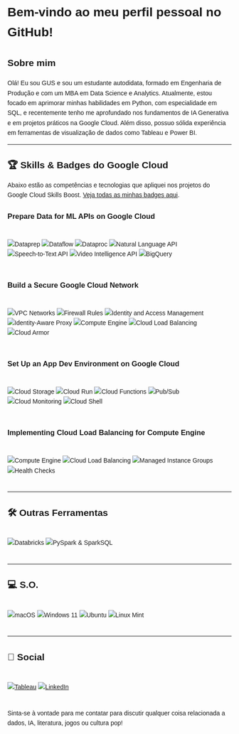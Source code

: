 <div class="markdown-body" style="font-family: Arial, sans-serif; line-height: 1.6;">

<h1>Bem-vindo ao meu perfil pessoal no GitHub!</h1>

## Sobre mim
<p>Olá! Eu sou GUS e sou um estudante autodidata, formado em Engenharia de Produção e com um MBA em Data Science e Analytics. Atualmente, estou focado em aprimorar minhas habilidades em Python, com especialidade em SQL, e recentemente tenho me aprofundado nos fundamentos de IA Generativa e em projetos práticos na Google Cloud. Além disso, possuo sólida experiência em ferramentas de visualização de dados como Tableau e Power BI.</p>

---
## 🏆 Skills & Badges do Google Cloud
<p>Abaixo estão as competências e tecnologias que apliquei nos projetos do Google Cloud Skills Boost. <a href="https://www.cloudskillsboost.google/public_profiles/3663c18e-fd16-45a3-89e6-e1738bf0563c">Veja todas as minhas badges aqui</a>.</p>

### Prepare Data for ML APIs on Google Cloud
<div style="display: inline_block"><br>
    <img src="https://img.shields.io/badge/Dataprep-4285F4?style=for-the-badge&logo=googlecloud&logoColor=white" alt="Dataprep">
    <img src="https://img.shields.io/badge/Dataflow-4285F4?style=for-the-badge&logo=googlecloud&logoColor=white" alt="Dataflow">
    <img src="https://img.shields.io/badge/Dataproc-4285F4?style=for-the-badge&logo=googlecloud&logoColor=white" alt="Dataproc">
    <img src="https://img.shields.io/badge/Natural_Language_API-4285F4?style=for-the-badge&logo=googlecloud&logoColor=white" alt="Natural Language API">
    <img src="https://img.shields.io/badge/Speech_to_Text_API-4285F4?style=for-the-badge&logo=googlecloud&logoColor=white" alt="Speech-to-Text API">
    <img src="https://img.shields.io/badge/Video_Intelligence_API-4285F4?style=for-the-badge&logo=googlecloud&logoColor=white" alt="Video Intelligence API">
    <img src="https://img.shields.io/badge/BigQuery-4285F4?style=for-the-badge&logo=google-bigquery&logoColor=white" alt="BigQuery">
</div><br>

### Build a Secure Google Cloud Network
<div style="display: inline_block"><br>
    <img src="https://img.shields.io/badge/VPC_Networks-4285F4?style=for-the-badge&logo=googlecloud&logoColor=white" alt="VPC Networks">
    <img src="https://img.shields.io/badge/Firewall_Rules-4285F4?style=for-the-badge&logo=googlecloud&logoColor=white" alt="Firewall Rules">
    <img src="https://img.shields.io/badge/IAM-4285F4?style=for-the-badge&logo=googlecloud&logoColor=white" alt="Identity and Access Management">
    <img src="https://img.shields.io/badge/Identity_Aware_Proxy-4285F4?style=for-the-badge&logo=googlecloud&logoColor=white" alt="Identity-Aware Proxy">
    <img src="https://img.shields.io/badge/Compute_Engine-4285F4?style=for-the-badge&logo=google-cloud&logoColor=white" alt="Compute Engine">
    <img src="https://img.shields.io/badge/Cloud_Load_Balancing-4285F4?style=for-the-badge&logo=googlecloud&logoColor=white" alt="Cloud Load Balancing">
    <img src="https://img.shields.io/badge/Cloud_Armor-4285F4?style=for-the-badge&logo=googlecloud&logoColor=white" alt="Cloud Armor">
</div><br>

### Set Up an App Dev Environment on Google Cloud
<div style="display: inline_block"><br>
    <img src="https://img.shields.io/badge/Cloud_Storage-4285F4?style=for-the-badge&logo=google-cloud&logoColor=white" alt="Cloud Storage">
    <img src="https://img.shields.io/badge/Cloud_Run-4285F4?style=for-the-badge&logo=google-cloud-run&logoColor=white" alt="Cloud Run">
    <img src="https://img.shields.io/badge/Cloud_Functions-4285F4?style=for-the-badge&logo=google-cloud-functions&logoColor=white" alt="Cloud Functions">
    <img src="https://img.shields.io/badge/Pub_Sub-4285F4?style=for-the-badge&logo=google-pubsub&logoColor=white" alt="Pub/Sub">
    <img src="https://img.shields.io/badge/Cloud_Monitoring-4285F4?style=for-the-badge&logo=googlecloud&logoColor=white" alt="Cloud Monitoring">
    <img src="https://img.shields.io/badge/Cloud_Shell-4285F4?style=for-the-badge&logo=googlecloud&logoColor=white" alt="Cloud Shell">
</div><br>

### Implementing Cloud Load Balancing for Compute Engine
<div style="display: inline_block"><br>
    <img src="https://img.shields.io/badge/Compute_Engine-4285F4?style=for-the-badge&logo=google-cloud&logoColor=white" alt="Compute Engine">
    <img src="https://img.shields.io/badge/Cloud_Load_Balancing-4285F4?style=for-the-badge&logo=googlecloud&logoColor=white" alt="Cloud Load Balancing">
    <img src="https://img.shields.io/badge/Managed_Instance_Groups-4285F4?style=for-the-badge&logo=googlecloud&logoColor=white" alt="Managed Instance Groups">
    <img src="https://img.shields.io/badge/Health_Checks-4285F4?style=for-the-badge&logo=googlecloud&logoColor=white" alt="Health Checks">
</div><br>

---
## 🛠️ Outras Ferramentas
<div style="display: inline_block"> <br>
    <img src="https://img.shields.io/badge/Databricks-FF3621?style=for-the-badge&logo=databricks&logoColor=white" alt="Databricks">
    <img src="https://img.shields.io/badge/Apache%20Spark-E4682A?style=for-the-badge&logo=apache-spark&logoColor=white" alt="PySpark & SparkSQL">
</div>
<br>

---
## 💻 S.O.
<div style="display: inline_block"> <br>
    <img src="https://img.shields.io/badge/mac%20os-000000?style=for-the-badge&logo=apple&logoColor=white" alt="macOS">
    <img src="https://img.shields.io/badge/Windows_11-0078D4?style=for-the-badge&logo=windows11&logoColor=white" alt="Windows 11">
    <img src="https://img.shields.io/badge/Ubuntu-E95420?style=for-the-badge&logo=ubuntu&logoColor=white" alt="Ubuntu">
    <img src="https://img.shields.io/badge/Linux_Mint-87CF3E?style=for-the-badge&logo=linux-mint&logoColor=white" alt="Linux Mint">
</div> <br>

---
## 📱 Social
<div style="display: inline_block"> <br>
    <a href="https://public.tableau.com/app/profile/gustavo.santos.jos."><img src="https://img.shields.io/badge/Tableau-E97627?style=for-the-badge&logo=Tableau&logoColor=white" alt="Tableau"></a>
    <a href="https://www.linkedin.com/in/gusdata"><img src="https://img.shields.io/badge/LinkedIn-0077B5?style=for-the-badge&logo=linkedin&logoColor=white" alt="LinkedIn"></a>
</div> <br>

<p>Sinta-se à vontade para me contatar para discutir qualquer coisa relacionada a dados, IA, literatura, jogos ou cultura pop!</p>

</div>
